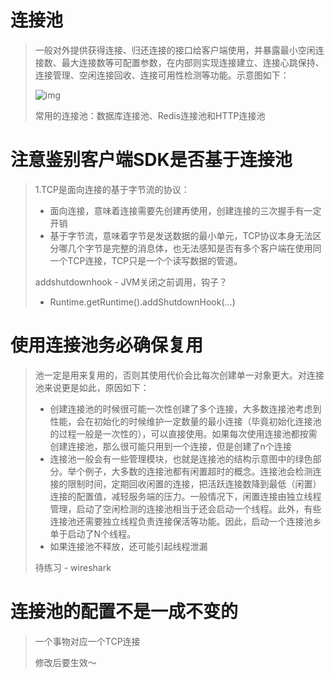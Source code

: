 # 连接池

> 一般对外提供获得连接、归还连接的接口给客户端使用，并暴露最小空闲连接数、最大连接数等可配置参数，在内部则实现连接建立、连接心跳保持、连接管理、空闲连接回收、连接可用性检测等功能。示意图如下：
>
> ![img](https://static001.geekbang.org/resource/image/16/7e/1685d9db2602e1de8483de171af6fd7e.png)
>
> 常用的连接池：数据库连接池、Redis连接池和HTTP连接池

# 注意鉴别客户端SDK是否基于连接池

> 1.TCP是面向连接的基于字节流的协议：
>
> - 面向连接，意味着连接需要先创建再使用，创建连接的三次握手有一定开销
> - 基于字节流，意味着字节是发送数据的最小单元，TCP协议本身无法区分哪几个字节是完整的消息体，也无法感知是否有多个客户端在使用同一个TCP连接，TCP只是一个个读写数据的管道。
>
> addshutdownhook - JVM关闭之前调用，钩子？
>
> - Runtime.getRuntime().addShutdownHook(...)

# 使用连接池务必确保复用

> 池一定是用来复用的，否则其使用代价会比每次创建单一对象更大。对连接池来说更是如此，原因如下：
>
> - 创建连接池的时候很可能一次性创建了多个连接，大多数连接池考虑到性能，会在初始化的时候维护一定数量的最小连接（毕竟初始化连接池的过程一般是一次性的），可以直接使用。如果每次使用连接池都按需创建连接池，那么很可能只用到一个连接，但是创建了n个连接
> - 连接池一般会有一些管理模块，也就是连接池的结构示意图中的绿色部分。举个例子，大多数的连接池都有闲置超时的概念。连接池会检测连接的限制时间，定期回收闲置的连接，把活跃连接数降到最低（闲置）连接的配置值，减轻服务端的压力。一般情况下，闲置连接由独立线程管理，启动了空闲检测的连接池相当于还会启动一个线程。此外，有些连接池还需要独立线程负责连接保活等功能。因此，启动一个连接池乡单于启动了N个线程。
> - 如果连接池不释放，还可能引起线程泄漏
>
> 待练习 - wireshark



# 连接池的配置不是一成不变的

> 一个事物对应一个TCP连接
>
> 修改后要生效～

